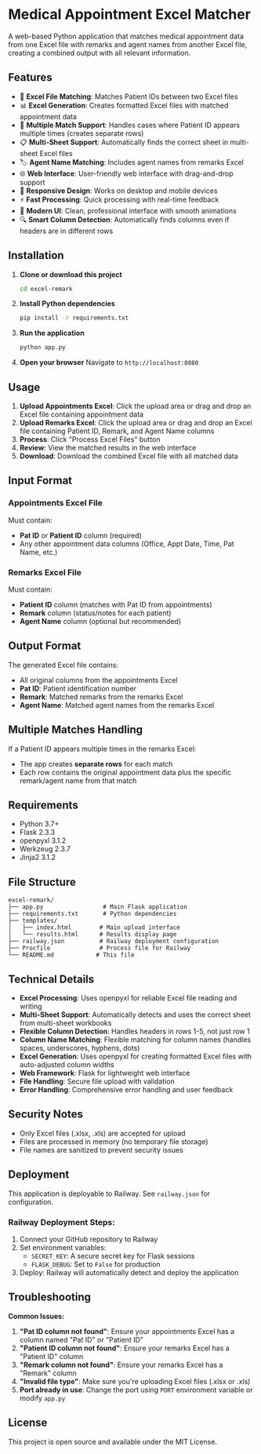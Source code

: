 # Medical Appointment Excel Matcher

A web-based Python application that matches medical appointment data from one Excel file with remarks and agent names from another Excel file, creating a combined output with all relevant information.

## Features

- 🏥 **Excel File Matching**: Matches Patient IDs between two Excel files
- 📊 **Excel Generation**: Creates formatted Excel files with matched appointment data
- 🔄 **Multiple Match Support**: Handles cases where Patient ID appears multiple times (creates separate rows)
- 📋 **Multi-Sheet Support**: Automatically finds the correct sheet in multi-sheet Excel files
- 🏷️ **Agent Name Matching**: Includes agent names from remarks Excel
- 🌐 **Web Interface**: User-friendly web interface with drag-and-drop support
- 📱 **Responsive Design**: Works on desktop and mobile devices
- ⚡ **Fast Processing**: Quick processing with real-time feedback
- 🎨 **Modern UI**: Clean, professional interface with smooth animations
- 🔍 **Smart Column Detection**: Automatically finds columns even if headers are in different rows

## Installation

1. **Clone or download this project**

   ```bash
   cd excel-remark
   ```

2. **Install Python dependencies**

   ```bash
   pip install -r requirements.txt
   ```

3. **Run the application**

   ```bash
   python app.py
   ```

4. **Open your browser**
   Navigate to `http://localhost:8080`

## Usage

1. **Upload Appointments Excel**: Click the upload area or drag and drop an Excel file containing appointment data
2. **Upload Remarks Excel**: Click the upload area or drag and drop an Excel file containing Patient ID, Remark, and Agent Name columns
3. **Process**: Click "Process Excel Files" button
4. **Review**: View the matched results in the web interface
5. **Download**: Download the combined Excel file with all matched data

## Input Format

### Appointments Excel File

Must contain:

- **Pat ID** or **Patient ID** column (required)
- Any other appointment data columns (Office, Appt Date, Time, Pat Name, etc.)

### Remarks Excel File

Must contain:

- **Patient ID** column (matches with Pat ID from appointments)
- **Remark** column (status/notes for each patient)
- **Agent Name** column (optional but recommended)

## Output Format

The generated Excel file contains:

- All original columns from the appointments Excel
- **Pat ID**: Patient identification number
- **Remark**: Matched remarks from the remarks Excel
- **Agent Name**: Matched agent names from the remarks Excel

## Multiple Matches Handling

If a Patient ID appears multiple times in the remarks Excel:

- The app creates **separate rows** for each match
- Each row contains the original appointment data plus the specific remark/agent name from that match

## Requirements

- Python 3.7+
- Flask 2.3.3
- openpyxl 3.1.2
- Werkzeug 2.3.7
- Jinja2 3.1.2

## File Structure

```
excel-remark/
├── app.py                 # Main Flask application
├── requirements.txt       # Python dependencies
├── templates/
│   ├── index.html        # Main upload interface
│   └── results.html      # Results display page
├── railway.json          # Railway deployment configuration
├── Procfile              # Process file for Railway
└── README.md            # This file
```

## Technical Details

- **Excel Processing**: Uses openpyxl for reliable Excel file reading and writing
- **Multi-Sheet Support**: Automatically detects and uses the correct sheet from multi-sheet workbooks
- **Flexible Column Detection**: Handles headers in rows 1-5, not just row 1
- **Column Name Matching**: Flexible matching for column names (handles spaces, underscores, hyphens, dots)
- **Excel Generation**: Uses openpyxl for creating formatted Excel files with auto-adjusted column widths
- **Web Framework**: Flask for lightweight web interface
- **File Handling**: Secure file upload with validation
- **Error Handling**: Comprehensive error handling and user feedback

## Security Notes

- Only Excel files (.xlsx, .xls) are accepted for upload
- Files are processed in memory (no temporary file storage)
- File names are sanitized to prevent security issues

## Deployment

This application is deployable to Railway. See `railway.json` for configuration.

### Railway Deployment Steps:

1. Connect your GitHub repository to Railway
2. Set environment variables:
   - `SECRET_KEY`: A secure secret key for Flask sessions
   - `FLASK_DEBUG`: Set to `False` for production
3. Deploy: Railway will automatically detect and deploy the application

## Troubleshooting

**Common Issues:**

1. **"Pat ID column not found"**: Ensure your appointments Excel has a column named "Pat ID" or "Patient ID"
2. **"Patient ID column not found"**: Ensure your remarks Excel has a "Patient ID" column
3. **"Remark column not found"**: Ensure your remarks Excel has a "Remark" column
4. **"Invalid file type"**: Make sure you're uploading Excel files (.xlsx or .xls)
5. **Port already in use**: Change the port using `PORT` environment variable or modify `app.py`

## License

This project is open source and available under the MIT License.
